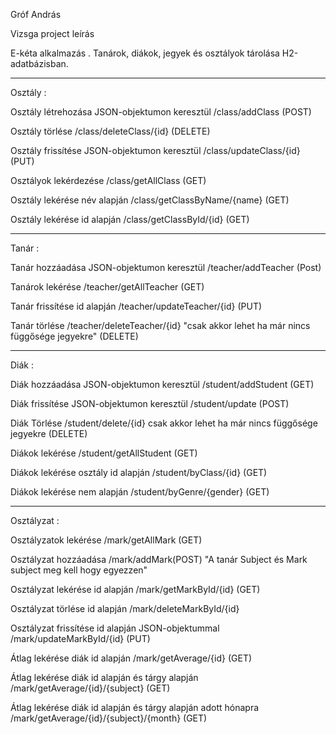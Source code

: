Gróf András

Vizsga project leírás

E-kéta alkalmazás . Tanárok, diákok, jegyek és osztályok tárolása H2-adatbázisban.

------------------------------------------------------------------------------

Osztály :

Osztály létrehozása JSON-objektumon keresztül /class/addClass (POST)

Osztály törlése /class/deleteClass/{id} (DELETE)

Osztály frissítése JSON-objektumon keresztül /class/updateClass/{id} (PUT)

Osztályok lekérdezése /class/getAllClass (GET)

Osztály lekérése név alapján /class/getClassByName/{name} (GET)

Osztály lekérése id alapján /class/getClassById/{id} (GET)

------------------------------------------------------------------------------

Tanár :

Tanár hozzáadása JSON-objektumon keresztül /teacher/addTeacher (Post)

Tanárok lekérése /teacher/getAllTeacher (GET)

Tanár frissítése id alapján /teacher/updateTeacher/{id} (PUT)

Tanár törlése /teacher/deleteTeacher/{id} "csak akkor lehet ha már nincs függősége jegyekre" (DELETE)

------------------------------------------------------------------------------

Diák :

Diák hozzáadása JSON-objektumon keresztül /student/addStudent (GET)

Diák frissítése JSON-objektumon keresztül /student/update (POST)

Diák Törlése /student/delete/{id} csak akkor lehet ha már nincs függősége jegyekre (DELETE)

Diákok lekérése /student/getAllStudent (GET)

Diákok lekérése osztály id alapján /student/byClass/{id} (GET)

Diákok lekérése nem alapján /student/byGenre/{gender} (GET)

------------------------------------------------------------------------------

Osztályzat :

Osztályzatok lekérése /mark/getAllMark (GET)

Osztályzat hozzáadása /mark/addMark(POST) "A tanár Subject és Mark subject meg kell hogy egyezzen"

Osztályzat lekérése id alapján /mark/getMarkById/{id} (GET)

Osztályzat törlése id alapján /mark/deleteMarkById/{id} 

Osztályzat frissítése id alapján JSON-objektummal /mark/updateMarkById/{id} (PUT)

Átlag lekérése diák id alapján /mark/getAverage/{id} (GET)

Átlag lekérése diák id alapján és tárgy alapján /mark/getAverage/{id}/{subject} (GET)

Átlag lekérése diák id alapján és tárgy alapján adott hónapra /mark/getAverage/{id}/{subject}/{month} (GET)




